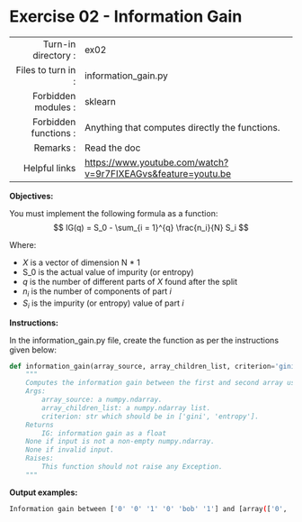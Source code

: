 # Exercise 02 - Information Gain

|                         |                    |
| -----------------------:| ------------------ |
|   Turn-in directory :   |  ex02              |
|   Files to turn in :    |  information_gain.py           |
|   Forbidden modules :   |  sklearn            |
|   Forbidden functions : |  Anything that computes directly the functions. |
|   Remarks :             |  Read the doc      |
|  Helpful links          |  https://www.youtube.com/watch?v=9r7FIXEAGvs&feature=youtu.be |

**Objectives:**

You must implement the following formula as a function: 
$$
IG(q) = S_0 - \sum_{i = 1}^{q} \frac{n_i}{N} S_i 
$$

Where:  
- $X$ is a vector of dimension N * 1
- S_0 is the actual value of impurity (or entropy)
- $q$ is the number of different parts of $X$ found after the split 
- $n_i$ is the number of components of part $i$
- $S_i$ is the impurity (or entropy) value of part $i$


**Instructions:**

In the information_gain.py file, create the function as per the instructions given below:

```python
def information_gain(array_source, array_children_list, criterion='gini'):
    """
    Computes the information gain between the first and second array using the criterion ('gini' or 'entropy').
    Args:
        array_source: a numpy.ndarray.
        array_children_list: a numpy.ndarray list.
        criterion: str which should be in ['gini', 'entropy'].
    Returns
        IG: information gain as a float
	None if input is not a non-empty numpy.ndarray.
	None if invalid input.
    Raises:
        This function should not raise any Exception.
    """
```

**Output examples:**
```bash
Information gain between ['0' '0' '1' '0' 'bob' '1'] and [array(['0', 'bob', '1'], dtype='<U21'), array([0, 0, 1])] is 0.05555555555555561 with criterion 'gini' and 0.20751874963942196 with criterion 'entropy'
```
